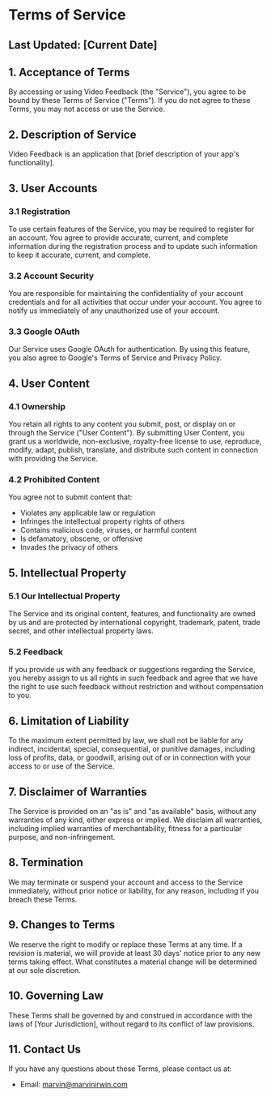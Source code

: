 # Terms of Service

## Last Updated: [Current Date]

## 1. Acceptance of Terms

By accessing or using Video Feedback (the "Service"), you agree to be bound by these Terms of Service ("Terms"). If you do not agree to these Terms, you may not access or use the Service.

## 2. Description of Service

Video Feedback is an application that [brief description of your app's functionality].

## 3. User Accounts

### 3.1 Registration

To use certain features of the Service, you may be required to register for an account. You agree to provide accurate, current, and complete information during the registration process and to update such information to keep it accurate, current, and complete.

### 3.2 Account Security

You are responsible for maintaining the confidentiality of your account credentials and for all activities that occur under your account. You agree to notify us immediately of any unauthorized use of your account.

### 3.3 Google OAuth

Our Service uses Google OAuth for authentication. By using this feature, you also agree to Google's Terms of Service and Privacy Policy.

## 4. User Content

### 4.1 Ownership

You retain all rights to any content you submit, post, or display on or through the Service ("User Content"). By submitting User Content, you grant us a worldwide, non-exclusive, royalty-free license to use, reproduce, modify, adapt, publish, translate, and distribute such content in connection with providing the Service.

### 4.2 Prohibited Content

You agree not to submit content that:
- Violates any applicable law or regulation
- Infringes the intellectual property rights of others
- Contains malicious code, viruses, or harmful content
- Is defamatory, obscene, or offensive
- Invades the privacy of others

## 5. Intellectual Property

### 5.1 Our Intellectual Property

The Service and its original content, features, and functionality are owned by us and are protected by international copyright, trademark, patent, trade secret, and other intellectual property laws.

### 5.2 Feedback

If you provide us with any feedback or suggestions regarding the Service, you hereby assign to us all rights in such feedback and agree that we have the right to use such feedback without restriction and without compensation to you.

## 6. Limitation of Liability

To the maximum extent permitted by law, we shall not be liable for any indirect, incidental, special, consequential, or punitive damages, including loss of profits, data, or goodwill, arising out of or in connection with your access to or use of the Service.

## 7. Disclaimer of Warranties

The Service is provided on an "as is" and "as available" basis, without any warranties of any kind, either express or implied. We disclaim all warranties, including implied warranties of merchantability, fitness for a particular purpose, and non-infringement.

## 8. Termination

We may terminate or suspend your account and access to the Service immediately, without prior notice or liability, for any reason, including if you breach these Terms.

## 9. Changes to Terms

We reserve the right to modify or replace these Terms at any time. If a revision is material, we will provide at least 30 days' notice prior to any new terms taking effect. What constitutes a material change will be determined at our sole discretion.

## 10. Governing Law

These Terms shall be governed by and construed in accordance with the laws of [Your Jurisdiction], without regard to its conflict of law provisions.

## 11. Contact Us

If you have any questions about these Terms, please contact us at:

- Email: marvin@marvinirwin.com